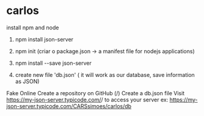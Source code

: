 # carlos
install npm and node

1) npm install json-server

2) npm init (criar o package.json -> a manifest file for nodejs applications)

3) npm install --save json-server

4) create new file 'db.json' ( it will work as our database, save information as JSON)

Fake Online
Create a repository on GitHub (<your-username>/<your-repo>)
Create a db.json file
Visit https://my-json-server.typicode.com/<your-username>/<your-repo> to access your server
ex: https://my-json-server.typicode.com/CARSsimoes/carlos/db

